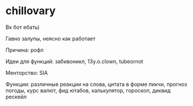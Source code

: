 # chillovary
Вк бот ебать)

Гавно залупы, неясно как работает

Причина: рофл

Идеи для функций: забивоникл, 13y.o.clown, tubeornot

Менторство: SIA

Функции: различные реакции на слова, цитата в форме пикчи, прогноз погоды, курс валют, фид ютабов, калькулятор, гороскоп, диквид рескейл
